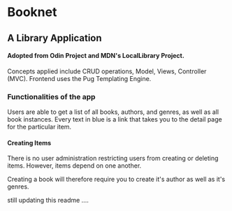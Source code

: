 # Booknet
## A Library Application
#### Adopted from Odin Project and MDN's LocalLibrary Project.

Concepts applied include CRUD operations, Model, Views, Controller (MVC).
Frontend uses the Pug Templating Engine.

### Functionalities of the app
Users are able to get a list of all books, authors, and genres, as well as all book instances.
Every text in blue is a link that takes you to the detail page for the particular item.

#### Creating Items
There is no user administration restricting users from creating or deleting items. However, items depend on one another.

Creating a book will therefore require you to create it's author as well as it's genres.



still updating this readme .... 

